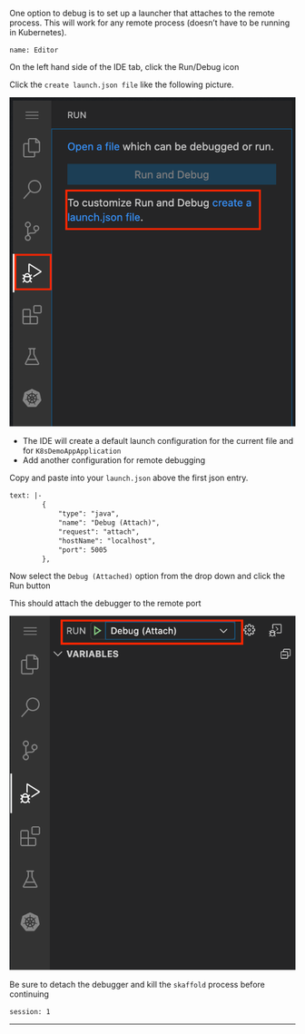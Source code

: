 
One option to debug is to set up a launcher that attaches to the remote process. This will work for any remote process (doesn’t have to be running in Kubernetes).


```dashboard:open-dashboard
name: Editor
```

On the left hand side of the IDE tab, click the Run/Debug icon

Click the `create launch.json file` like the following picture.

![alt_text](images/image4.png "image_tooltip")




*   The IDE will create a default launch configuration for the current file and for `K8sDemoAppApplication`
*   Add another configuration for remote debugging

Copy and paste into your `launch.json` above the first json entry.
```workshop:copy
text: |-
        {
            "type": "java",
            "name": "Debug (Attach)",
            "request": "attach",
            "hostName": "localhost",
            "port": 5005
        },
```

Now select the `Debug (Attached)` option from the drop down and click the Run button

This should attach the debugger to the remote port

![alt_text](images/image5.png "image_tooltip")


Be sure to detach the debugger and kill the `skaffold` process before continuing
```terminal:interrupt
session: 1
```



---

